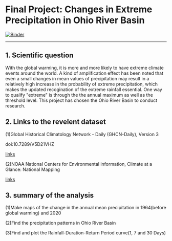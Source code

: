 # Final Project: Changes in Extreme Precipitation in Ohio River Basin
[![Binder](https://mybinder.org/badge_logo.svg)](https://mybinder.org/v2/gh/pangeo-data/pangeo-docker-images/2021.09.30?urlpath=git-pull%3Frepo%3Dhttps%253A%252F%252Fgithub.com%252FXuliang1111%252FFinal-Project%26urlpath%3Dlab%252Ftree%252FFinal-Project%252FReadMe.md%26branch%3Dmain)
***
## 1. Scientific question
With the global warming, it is more and more likely to have extreme climate events around the world. A kind of amplification effect has been noted that even a small changes in mean values of precipitation may result in a relatively high increase in the probability of extreme precipitation, which makes the updated recogination of the extreme rainfall essential. One way to qualify "extreme" is through the the annual maximum as well as the threshold level. This project has chosen the Ohio River Basin to conduct research.

## 2. Links to the revelent dataset

(1)Global Historical Climatology Network - Daily (GHCN-Daily), Version 3

doi:10.7289/V5D21VHZ

[links](https://www.ncei.noaa.gov/metadata/geoportal/rest/metadata/item/gov.noaa.ncdc:C00861/html#)

(2)NOAA National Centers for Environmental information, Climate at a Glance: National Mapping 

[links](https://www.ncdc.noaa.gov/cag/)


## 3. summary of the analysis

(1)Make maps of the change in the annual mean precipitation in 1964(before global warming) and 2020

(2)Find the precipitation patterns in Ohio River Basin

(3)Find and plot the Rainfall-Duration-Return Period curve(1, 7 and 30 Days)
  
